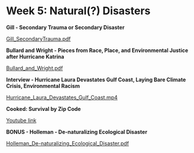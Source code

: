 # Week 5: Natural(?) Disasters

**Gill - Secondary Trauma or Secondary Disaster**

[Gill_SecondaryTrauma.pdf](./Gill_SecondaryTrauma.pdf)

**Bullard and Wright - Pieces from Race, Place, and Environmental Justice after Hurricane Katrina**

[Bullard_and_Wright.pdf](./Bullard_and_Wright.pdf)

**Interview - Hurricane Laura Devastates Gulf Coast, Laying Bare Climate Crisis, Environmental Racism**

[Hurricane_Laura_Devastates_Gulf_Coast.mp4](./Hurricane_Laura_Devastates_Gulf_Coast.mp4)

**Cooked: Survival by Zip Code**

[Youtube link](https://www.youtube.com/watch?v=uy5O1DxeqG0)

**BONUS - Holleman - De-naturalizing Ecological Disaster**

[Holleman_De-naturalizing_Ecological_Disaster.pdf](./Holleman_De-naturalizing_Ecological_Disaster.pdf)